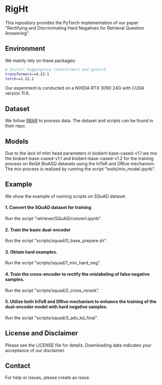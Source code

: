 # RigHt
This repository provides the PyTorch implementation of our paper "Rectifying and Discriminating Hard Negatives for
Retrieval Question Answering".

## Environment
We mainly rely on these packages:
```bash
# Install huggingface transformers and pytorch
transformers==4.23.1
torch==1.12.1
```
Our experiment is conducted on a NVIDIA RTX 3090 24G with CUDA version 11.6.

## Dataset
We follow [RBAR](https://github.com/Ba1Jun/BioReQA) to process data. The dataset and scripts can be found in their repo.

## Models
Due to the lack of mlm head parameters in biobert-base-cased-v1.1 we mix the biobert-base-cased-v1.1 and biobert-base-cased-v1.2 for the training process on ReQA BioASQ datasets using the InTeR and DRIve mechanism. The mix process is realized by running the script "tools/mix_model.ipynb".

## Example
We show the example of running scripts on SQuAD dataset. 

#### 1. Convert the SQuAD dataset for training
Run the script "retriever/SQuAD/convert.ipynb".

#### 2. Train the basic dual-encoder
Run the script "scripts/squad/0_base_prepare.sh".

#### 3. Obtain hard examples.
Run the script "scripts/squad/1_min_hard_neg".

#### 4. Train the cross-encoder to rectify the mislabeling of false negative samples.
Run the script "scripts/squad/2_cross_rerank".

#### 5. Utilize both InTeR and DRIve mechanism to enhance the training of the dual-encoder model with hard negative samples.
Run the script "scripts/squad/3_adv_kd_final".

## License and Disclaimer
Please see the LICENSE file for details. Downloading data indicates your acceptance of our disclaimer.

## Contact
For help or issues, please create an issue.
